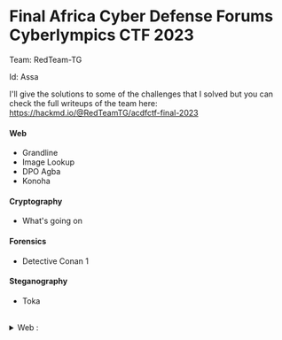 <h1> Final Africa Cyber Defense Forums Cyberlympics CTF 2023 </h1>

Team: RedTeam-TG

Id: Assa

I'll give the solutions to some of the challenges that I solved but you can check the full writeups of the team here:
<br>
https://hackmd.io/@RedTeamTG/acdfctf-final-2023

#### Web
- Grandline
- Image Lookup
- DPO Agba
- Konoha
  
#### Cryptography
- What's going on 

#### Forensics
- Detective Conan 1 

#### Steganography
- Toka 
</details>

<br>
<details><summary>Web :</summary>
  
- Grandline:

<p align="center"> <img src="https://github.com/Assa228/Final_ACDF_CTF_2023/blob/main/images/7.png" alt="img"></p>

This is an injection of graphql code, we even have a console which displays the results of the commands

First of all, we are going to do the enumeration in order to see the functions and methods that are accessible. the following payload does the trick:

<p align="center"> <img src="https://github.com/Assa228/Final_ACDF_CTF_2023/blob/main/images/1.png" alt="img"></p>

we can notice that we have an interesting function called "flags" with the id, author, content and flag parameters.
Let's try to query the id 1 of the flags function. here I specified the content and flag parameters.

<p align="center"> <img src="https://github.com/Assa228/Final_ACDF_CTF_2023/blob/main/images/2.png" alt="img"></p>


We notice that we have a return with the following content: "Why don't you dig harder"; the rest becomes logical we must identify the id which contains our flag. I first tried id 2 then id 3 which turned out to be the right one.

<p align="center"> <img src="https://github.com/Assa228/Final_ACDF_CTF_2023/blob/main/images/3.png" alt="img"></p>

Flag: acdfCTF{L3t_try_s0m3_Graph_0ut}


- Image Lookup:

<p align="center"> <img src="https://github.com/Assa228/Final_ACDF_CTF_2023/blob/main/images/6.png" alt="img"></p>

This one is an easy lfi web challenge you just had to call the flag file with the following payload: "file:///flag.txt" , paying attention to encoding the characters /
here is the query that I used to get the flag

```http://16.170.230.246/index.php?url=file%3a%2f%2f%2fflag.txt```

Unfortunately the flag is no longer accessible on the server


- Konoha:

<p align="center"> <img src="https://github.com/Assa228/Final_ACDF_CTF_2023/blob/main/images/4.png" alt="img"></p>

we have a source.php file. let's try to analyze it:
```python
<?php
$secretFilePath = '/app/Sup3rs3cr3tFlag.txt';

$secretKey = 'Kismet-Abzee-Berrywuxxxxx';

$requestedFile = isset($_GET['file']) ? $_GET['file'] : '';

$providedKey = isset($_GET['key']) ? $_GET['key'] : '';

$decodedFile = urldecode($requestedFile);

if ($providedKey !== $secretKey) {
    header("HTTP/1.0 403 Forbidden");
    echo "Access denied!";
    exit;
}

if ($decodedFile === 'Sup3rs3cr3tFlag.txt') {
    $secretContent = file_get_contents($secretFilePath);
    echo $secretContent;
} else {
    header("HTTP/1.0 403 Forbidden");
    echo "Access denied!";
}
?>
```
after reading we see that the source.php script gives us the possibility of making GET type requests with the "file" and "key" parameters. key is then the secret code allowing access to the file and file must contain the name of the file. 
```
if ($decodedFile === 'Sup3rs3cr3tFlag.txt') {
     $secretContent = file_get_contents($secretFilePath);
     echo $secretContent;
}
```
the previous lines check that the file name corresponds to Sup3rs3cr3tFlag.txt and displays this secret message to us 
```echo $secretContent;```
what could be simpler we have the name of the file and the key to access it.
be careful in the key value we have hidden characters (5 characters x) 'Kismet-Abzee-Berrywuxxxxx'.
It is therefore necessary to brute force the missing x characters. the hint gave us part of the missing characters, we just had to brute force the rest to obtain the flag.
Ps: apparently the 5 missing characters x could be found in the source code of the application personally I didn't solve it like that.
here is the final request to have the flag:

<p align="center"> <img src="https://github.com/Assa228/Final_ACDF_CTF_2023/blob/main/images/5.png" alt="img"></p>

The flag has unfortunately been removed from the server. I unfortunately didn't take a picture when I solved it but the request on the picture still exact.

- DPO Agba:

Coming soon i need a bit of rest lol
</details>
